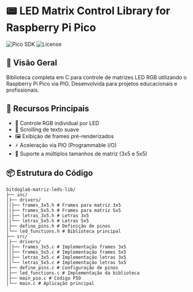 # 📟 LED Matrix Control Library for Raspberry Pi Pico

![Pico SDK](https://img.shields.io/badge/Pico_SDK-1.5.0-blue)
![License](https://img.shields.io/badge/License-MIT-green)

## 📌 Visão Geral

Biblioteca completa em C para controle de matrizes LED RGB utilizando o Raspberry Pi Pico via PIO. Desenvolvida para projetos educacionais e profissionais.

## 🚀 Recursos Principais

- 🎨 Controle RGB individual por LED
- 📜 Scrolling de texto suave
- 🖼️ Exibição de frames pré-renderizados
- ⚡ Aceleração via PIO (Programmable I/O)
- 📱 Suporte a múltiplos tamanhos de matriz (3x5 e 5x5)

## 📦 Estrutura do Código

```plaintext
bitdoglab-matriz-leds-lib/
├── inc/
│├── drivers/ 
│|├── frames_3x5.h # Frames para matriz 3x5
│|├── frames_5x5.h # Frames para matriz 5x5
│|├── letras_3x5.h # Letras 3x5
│|└── letras_5x5.h # Letras 5x5
│├── define_pins.h # Definição de pinos
│└── led_functions.h # Biblioteca principal
├── src/
│├── drivers/
││├── frames_3x5.c # Implementação frames 3x5
││├── frames_5x5.c # Implementação frames 5x5
││├── letras_3x5.c # Implementação letras 3x5
││└── letras_5x5.c # Implementação letras 5x5
│├── define_pins.c # Configuração de pinos
│├── led_functions.c # Implementação da biblioteca
│├── main_pio.c # Código PIO
│└── main.c # Aplicação principal
```
